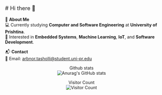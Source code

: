 
<p style="font-size: 18px;"># Hi there 👋</p>

<p align="left">
  🚀 <strong>About Me</strong> <br> 
  💻 Currently studying <strong>Computer and Software Engineering</strong> at <strong>University of Prishtina</strong>.  <br>
  🌱 Interested in <strong>Embedded Systems</strong>, <strong>Machine Learning</strong>, <strong>IoT</strong>, and <strong>Software Development</strong>. <br>
</p>

<p align="left">
  📬 <strong>Contact</strong>  
  <br>
  📧 Email: <a href="mailto:arbnor.tasholli@student.uni-pr.edu">arbnor.tasholli@student.uni-pr.edu</a>
</p>


<p align="center">
  Github stats<br>
  <img src="https://github-readme-stats.vercel.app/api?username=arbnortasholli&show_icons=true&theme=radical" alt="Anurag's GitHub stats">
</p>

<p align="center">
  Visitor Count <br>
  <img src="https://profile-counter.glitch.me/arbnortasholli/count.svg" alt="Visitor Count">
</p>



